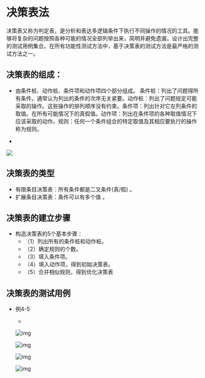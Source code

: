 # 决策表法

 

决策表又称为判定表，是分析和表达多逻辑条件下执行不同操作的情况的工具。能够将复杂的问题按照各种可能的情况全部列举出来，简明并避免遗漏，设计出完整的测试用例集合。在所有功能性测试方法中，基于决策表的测试方法是最严格的测试方法之一。

## 决策表的组成：

- 由条件桩、动作桩、条件项和动作项四个部分组成。
  条件桩：列出了问题得所有条件。通常认为列出的条件的次序无关紧要。动作桩：列出了问题规定可能采取的操作。这些操作的排列顺序没有约束。条件项：列出针对它左列条件的取值。在所有可能情况下的真假值。动作项：列出在条件项的各种取值情况下应该采取的动作。规则：任何一个条件组合的特定取值及其相应要执行的操作称为规则。

- 

  ![](https://cdn.jsdelivr.net/gh/ZanderZhao/img20/file/20200117223015.png)

## 决策表的类型

- 有限条目决策表：所有条件都是二叉条件(真/假) 。
- 扩展条目决策表：条件可以有多个值 。

## 决策表的建立步骤

- 构造决策表的5个基本步骤：
  - （1）列出所有的条件桩和动作桩。
  - （2）确定规则的个数。
  - （3）填入条件项。
  - （4）填入动作项，得到初始决策表。
  - （5）合并相似规则，得到优化决策表

## 决策表的测试用例

- 例4-5

  - 

    ![img](https://cdn.jsdelivr.net/gh/ZanderZhao/img20/file/20200117223016.png)

    ![img](https://cdn.jsdelivr.net/gh/ZanderZhao/img20/file/20200117223017.png)

    ![img](https://cdn.jsdelivr.net/gh/ZanderZhao/img20/file/20200117223018.png)

    ![img](https://cdn.jsdelivr.net/gh/ZanderZhao/img20/file/20200117223019.png)